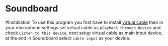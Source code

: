 # Soundboard

#Installation
To use this program you first have to install [virtual cable](https://vb-audio.com/Cable/) then in your microphone settings set virtual cable as `playback through device` and check 
`Listen to this device`, next setup virtual cable as main input device, at the end in Soundboard select `cable input` as your device.
